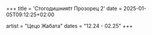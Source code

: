 +++
title = 'Стогодишнияtт Прозорец 2'
date = 2025-01-05T09:12:25+02:00

artist = "Цецо Жабата"
dates = "12.24 - 02.25"
+++
